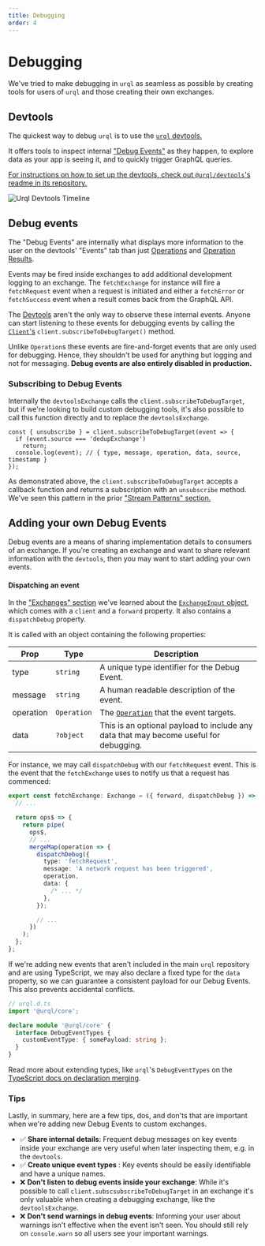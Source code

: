 ```yaml
---
title: Debugging
order: 4
---
```


# Debugging

We've tried to make debugging in `urql` as seamless as possible by creating tools for users of `urql`
and those creating their own exchanges.

## Devtools

The quickest way to debug `urql` is to use the [`urql` devtools.](https://github.com/FormidableLabs/urql-devtools/)

It offers tools to inspect internal ["Debug Events"](#debug-events) as they happen, to explore data
as your app is seeing it, and to quickly trigger GraphQL queries.

[For instructions on how to set up the devtools, check out `@urql/devtools`'s readme in its
repository.](https://github.com/FormidableLabs/urql-devtools)

![Urql Devtools Timeline](../assets/devtools-timeline.png)

## Debug events

The "Debug Events" are internally what displays more information to the user on the devtools'
"Events" tab than just [Operations](../api/core.md#operation) and [Operation
Results](../api/core.md#operationresult).

Events may be fired inside exchanges to add additional development logging to an exchange.
The `fetchExchange` for instance will fire a `fetchRequest` event when a request is initiated and
either a `fetchError` or `fetchSuccess` event when a result comes back from the GraphQL API.

The [Devtools](#browser-devtools) aren't the only way to observe these internal events.
Anyone can start listening to these events for debugging events by calling the
[`Client`'s](../api/core.md#client) `client.subscribeToDebugTarget()` method.

Unlike `Operation`s these events are fire-and-forget events that are only used for debugging. Hence,
they shouldn't be used for anything but logging and not for messaging. **Debug events are also
entirely disabled in production.**

### Subscribing to Debug Events

Internally the `devtoolsExchange` calls the `client.subscribeToDebugTarget`, but if we're looking to
build custom debugging tools, it's also possible to call this function directly and to replace the
`devtoolsExchange`.

```
const { unsubscribe } = client.subscribeToDebugTarget(event => {
  if (event.source === 'dedupExchange')
    return;
  console.log(event); // { type, message, operation, data, source, timestamp }
});
```

As demonstrated above, the `client.subscribeToDebugTarget` accepts a callback function and returns
a subscription with an `unsubscribe` method. We've seen this pattern in the prior ["Stream Patterns"
section.](../concepts/stream-patterns.md#the-wonka-library)

## Adding your own Debug Events

Debug events are a means of sharing implementation details to consumers of an exchange. If you're
creating an exchange and want to share relevant information with the `devtools`, then you may want
to start adding your own events.

#### Dispatching an event

In the ["Exchanges" section](../concepts/exchanges.md) we've learned about the [`ExchangeInput`
object](../api/core.md#exchangeinput), which comes with a `client` and a `forward` property.
It also contains a `dispatchDebug` property.

It is called with an object containing the following properties:

| Prop      | Type        | Description                                                                           |
| --------- | ----------- | ------------------------------------------------------------------------------------- |
| type      | `string`    | A unique type identifier for the Debug Event.                                         |
| message   | `string`    | A human readable description of the event.                                            |
| operation | `Operation` | The [`Operation`](../api/core.md#operation) that the event targets.                   |
| data      | `?object`   | This is an optional payload to include any data that may become useful for debugging. |

For instance, we may call `dispatchDebug` with our `fetchRequest` event. This is the event that the
`fetchExchange` uses to notify us that a request has commenced:

```ts
export const fetchExchange: Exchange = ({ forward, dispatchDebug }) => {
  // ...

  return ops$ => {
    return pipe(
      ops$,
      // ...
      mergeMap(operation => {
        dispatchDebug({
          type: 'fetchRequest',
          message: 'A network request has been triggered',
          operation,
          data: {
            /* ... */
          },
        });

        // ...
      })
    );
  };
};
```

If we're adding new events that aren't included in the main `urql` repository and are using
TypeScript, we may also declare a fixed type for the `data` property, so we can guarantee a
consistent payload for our Debug Events. This also prevents accidental conflicts.

```ts
// urql.d.ts
import '@urql/core';

declare module '@urql/core' {
  interface DebugEventTypes {
    customEventType: { somePayload: string };
  }
}
```

Read more about extending types, like `urql`'s `DebugEventTypes` on the [TypeScript docs on
declaration merging](https://www.typescriptlang.org/docs/handbook/declaration-merging.html).

### Tips

Lastly, in summary, here are a few tips, dos, and don'ts that are important when we're adding new
Debug Events to custom exchanges.

- ✅ **Share internal details**: Frequent debug messages on key events inside your exchange are very
  useful when later inspecting them, e.g. in the `devtools`.
- ✅ **Create unique event types** : Key events should be easily identifiable and have a unique
  names.
- ❌ **Don't listen to debug events inside your exchange**: While it's possible to call
  `client.subscsubscribeToDebugTarget` in an exchange it's only valuable when creating a debugging
  exchange, like the `devtoolsExchange`.
- ❌ **Don't send warnings in debug events**: Informing your user about warnings isn't effective
  when the event isn't seen. You should still rely on `console.warn` so all users see your important
  warnings.
